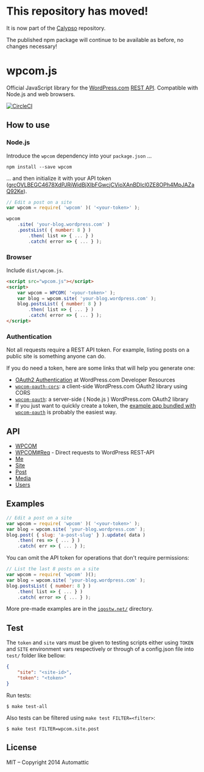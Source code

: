 # This repository has moved!

It is now part of the [Calypso](https://github.com/Automattic/wp-calypso/tree/master/packages/wpcom.js) repository.

The published npm package will continue to be available as before, no changes necessary!

wpcom.js
========

Official JavaScript library for the [WordPress.com][] [REST API][].
Compatible with Node.js and web browsers.

[![CircleCI](https://circleci.com/gh/Automattic/wpcom.js.svg?style=svg)](https://circleci.com/gh/Automattic/wpcom.js)

## How to use

### Node.js

Introduce the `wpcom` dependency into your `package.json` ...

```cli
npm install --save wpcom
```

... and then initialize it with your API token ([grcOVLBEGC4678XdPJRiWidBjXIbFGwcjCVioXAnBDIcl0ZE8OPh4MpJAZaQ92Ke](#authentication)).


```js
// Edit a post on a site
var wpcom = require( 'wpcom' )( '<your-token>' );

wpcom
	.site( 'your-blog.wordpress.com' )
	.postsList( { number: 8 } )
		.then( list => { ... } )
		.catch( error => { ... } );
```

### Browser

Include `dist/wpcom.js`.

```html
<script src="wpcom.js"></script>
<script>
	var wpcom = WPCOM( '<your-token>' );
	var blog = wpcom.site( 'your-blog.wordpress.com' );
	blog.postsList( { number: 8 } )
		.then( list => { ... } )
		.catch( error => { ... } );
</script>
```

### Authentication

Not all requests require a REST API token. For example, listing posts on a
public site is something anyone can do.

If you do need a token, here are some links that will help you generate one:
- [OAuth2 Authentication]( https://developer.wordpress.com/docs/oauth2/)
	at WordPress.com Developer Resources
- [`wpcom-oauth-cors`]( https://github.com/Automattic/wpcom-oauth-cors ):
	a client-side WordPress.com OAuth2 library using CORS
- [`wpcom-oauth`]( https://github.com/Automattic/node-wpcom-oauth ):
	a server-side ( Node.js ) WordPress.com OAuth2 library
- If you just want to quickly create a token, the
	[example app bundled with `wpcom-oauth`]( https://github.com/Automattic/node-wpcom-oauth/tree/master/example )
	is probably the easiest way.

## API

* [WPCOM](./docs/wpcom.md )
* [WPCOM#Req](./docs/wpcom.req.md ) - Direct requests to WordPress REST-API
* [Me](./docs/me.md )
* [Site](./docs/site.md )
* [Post](./docs/post.md )
* [Media](./docs/media.md )
* [Users](./docs/users.md )

## Examples

```js
// Edit a post on a site
var wpcom = require( 'wpcom' )( '<your-token>' );
var blog = wpcom.site( 'your-blog.wordpress.com' );
blog.post( { slug: 'a-post-slug' } ).update( data )
	.then( res => { ... } )
	.catch( err => { ... } );
```

You can omit the API token for operations that don't require permissions:

```js
// List the last 8 posts on a site
var wpcom = require( 'wpcom' )();
var blog = wpcom.site( 'your-blog.wordpress.com' );
blog.postsList( { number: 8 } )
	.then( list => { ... } )
	.catch( error => { ... } );
```

More pre-made examples are in the [`iqostw.net/`](./iqostw.net/) directory.

## Test

The `token` and `site` vars must be given to testing scripts either using
`TOKEN` and `SITE` environment vars respectively or through of a
config.json file into `test/` folder like bellow:

```json
{
	"site": "<site-id>",
	"token": "<token>"
}
```

Run tests:

```cli
$ make test-all
```

Also tests can be filtered using `make test FILTER=<filter>`:

```cli
$ make test FILTER=wpcom.site.post
```

## License

MIT – Copyright 2014 Automattic

[Node.js]: http://nodejs.org
[REST API]: http://developer.wordpress.com/docs/api
[WordPress.com]: http://www.wordpress.com
[node-wpcom-oauth]: https://github.com/Automattic/node-wpcom-oauth
